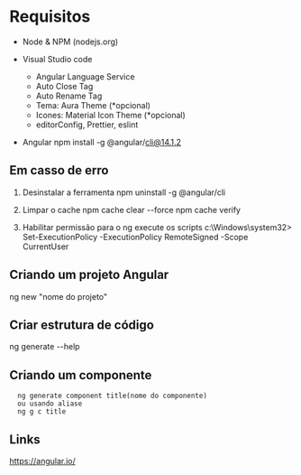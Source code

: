 # Requisitos

- Node & NPM (nodejs.org)

- Visual Studio code
  - Angular Language Service
  - Auto Close Tag
  - Auto Rename Tag
  - Tema: Aura Theme (*opcional)
  - Icones: Material Icon Theme (*opcional)
  - editorConfig, Prettier, eslint

- Angular 
  npm install -g @angular/cli@14.1.2

## Em casso de erro
  1. Desinstalar a ferramenta 
    npm uninstall -g @angular/cli

  2. Limpar o cache
    npm cache clear --force
    npm cache verify

  3. Habilitar permissão para o ng execute os scripts
    c:\Windows\system32> 
    Set-ExecutionPolicy -ExecutionPolicy RemoteSigned -Scope CurrentUser

## Criando um projeto Angular
  ng new "nome do projeto"

## Criar estrutura de código
  ng generate --help

## Criando um componente
```
  ng generate component title(nome do componente) 
  ou usando aliase
  ng g c title
```
   
## Links
   https://angular.io/
